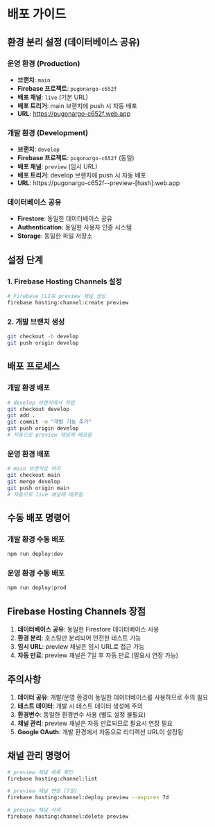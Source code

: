 # 배포 가이드

## 환경 분리 설정 (데이터베이스 공유)

### 운영 환경 (Production)
- **브랜치**: `main`
- **Firebase 프로젝트**: `pugonargo-c652f`
- **배포 채널**: `live` (기본 URL)
- **배포 트리거**: main 브랜치에 push 시 자동 배포
- **URL**: https://pugonargo-c652f.web.app

### 개발 환경 (Development)
- **브랜치**: `develop`
- **Firebase 프로젝트**: `pugonargo-c652f` (동일)
- **배포 채널**: `preview` (임시 URL)
- **배포 트리거**: develop 브랜치에 push 시 자동 배포
- **URL**: https://pugonargo-c652f--preview-[hash].web.app

### 데이터베이스 공유
- **Firestore**: 동일한 데이터베이스 공유
- **Authentication**: 동일한 사용자 인증 시스템
- **Storage**: 동일한 파일 저장소

## 설정 단계

### 1. Firebase Hosting Channels 설정
```bash
# Firebase CLI로 preview 채널 생성
firebase hosting:channel:create preview
```

### 2. 개발 브랜치 생성
```bash
git checkout -b develop
git push origin develop
```

## 배포 프로세스

### 개발 환경 배포
```bash
# develop 브랜치에서 작업
git checkout develop
git add .
git commit -m "개발 기능 추가"
git push origin develop
# 자동으로 preview 채널에 배포됨
```

### 운영 환경 배포
```bash
# main 브랜치로 머지
git checkout main
git merge develop
git push origin main
# 자동으로 live 채널에 배포됨
```

## 수동 배포 명령어

### 개발 환경 수동 배포
```bash
npm run deploy:dev
```

### 운영 환경 수동 배포
```bash
npm run deploy:prod
```

## Firebase Hosting Channels 장점

1. **데이터베이스 공유**: 동일한 Firestore 데이터베이스 사용
2. **환경 분리**: 호스팅만 분리되어 안전한 테스트 가능
3. **임시 URL**: preview 채널은 임시 URL로 접근 가능
4. **자동 만료**: preview 채널은 7일 후 자동 만료 (필요시 연장 가능)

## 주의사항

1. **데이터 공유**: 개발/운영 환경이 동일한 데이터베이스를 사용하므로 주의 필요
2. **테스트 데이터**: 개발 시 테스트 데이터 생성에 주의
3. **환경변수**: 동일한 환경변수 사용 (별도 설정 불필요)
4. **채널 관리**: preview 채널은 자동 만료되므로 필요시 연장 필요
5. **Google OAuth**: 개발 환경에서 자동으로 리디렉션 URL이 설정됨

## 채널 관리 명령어

```bash
# preview 채널 목록 확인
firebase hosting:channel:list

# preview 채널 연장 (7일)
firebase hosting:channel:deploy preview --expires 7d

# preview 채널 삭제
firebase hosting:channel:delete preview
``` 